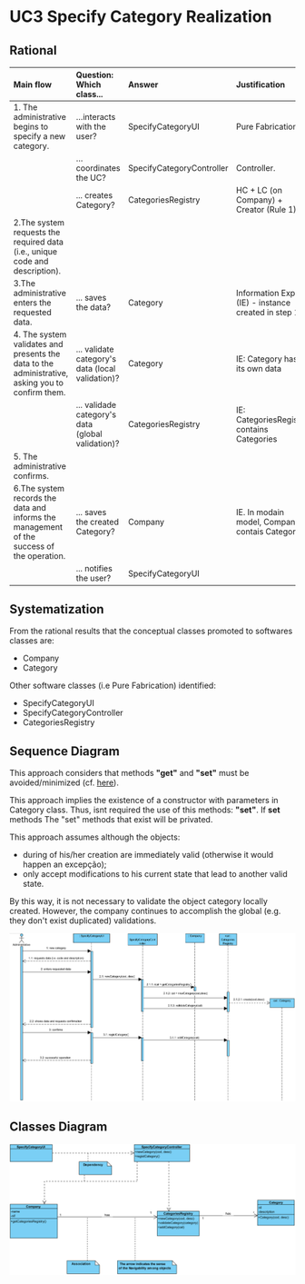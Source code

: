 ﻿# UC3 Specify Category Realization

## Rational

| Main flow                                                                                        | Question: Which class...                                      | Answer                                       | Justification                                                                                                         |
|:-------------------------------------------------------------------------------------------------------|:------------------------------------------------------------|:-----------------------------------------------|:---------------------------------------------------------------------------------------------------------------------|
| 1. The administrative begins to specify a new category.  | …interacts with the user? | SpecifyCategoryUI| Pure Fabrication|
||…coordinates the UC?| SpecifyCategoryController                                | Controller.                                    |                                                                                                                      |
|| ... creates Category?          |CategoriesRegistry|HC + LC (on Company) + Creator (Rule 1)                           |                                                                                                                      |
| 2.The system requests the required data (i.e., unique code and description). |                  |                                                |                                                                                                                      |
| 3.The administrative enters the requested data.| ... saves the data?                    | Category | Information Expert (IE) - instance created in step 1                                                                    |
| 4. The system validates and presents the data to the administrative, asking you to confirm them. | ... validate category's data (local validation)? | Category                                     | IE: Category has its own data                                                                                              |
|| ... validade category's data (global validation)?                                           | CategoriesRegistry                                               | IE: CategoriesRegistry contains Categories |                                                                                                                      |
| 5. The administrative confirms.|                                                             |                                                |                                                                                                                      |
| 6.The system records the data and informs the management of the success of the operation.| ... saves the created Category?                          | Company                                 | IE. In modain model, Company contais Categories|
|| ... notifies the user?                                                                                | SpecifyCategoryUI                                        |                                                |                                                                                                                      |

## Systematization ##

From the rational results that the conceptual classes promoted to softwares classes are: 

 * Company
 * Category

Other software classes (i.e Pure Fabrication) identified:

 * SpecifyCategoryUI  
 * SpecifyCategoryController
 * CategoriesRegistry


##	Sequence Diagram

This approach considers that methods **"get"** and **"set"** must be avoided/minimized (cf. [here](https://www.javaworld.com/article/2073723/core-java/why-getter-and-setter-methods-are-evil.html)).

This approach implies the existence of a constructor with parameters in Category class. Thus, isnt required the use of this methods: **"set"**.
If **set** methods 
The "set" methods that exist will be privated.

This approach assumes although the objects:

* during of his/her creation are immediately valid (otherwise it would happen an excepção);
* only accept modifications to his current state that lead to another valid state.

By this way, it is not necessary to validate the object category locally created. However, the company continues to accomplish the global (e.g. they don't exist duplicated) validations.

![SD_UC3_IT4.png](SD_UC3_IT4.png)

##	Classes Diagram

![CD_UC3_IT4.png](CD_UC3_IT4.png)